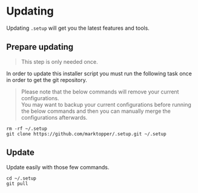 # Updating

Updating `.setup` will get you the latest features and tools.

## Prepare updating

> This step is only needed once.

In order to update this installer script you must run the following task once in order to get the git repository.

> Please note that the below commands will remove your current configurations.  
> You may want to backup your current configurations before running the below commands and then you can manually merge the configurations afterwards.

```
rm -rf ~/.setup
git clone https://github.com/marktopper/.setup.git ~/.setup
```

## Update

Update easily with those few commands.

```
cd ~/.setup
git pull
```
